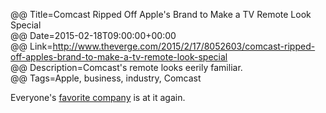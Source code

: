 @@ Title=Comcast Ripped Off Apple's Brand to Make a TV Remote Look Special  
@@ Date=2015-02-18T09:00:00+00:00  
@@ Link=http://www.theverge.com/2015/2/17/8052603/comcast-ripped-off-apples-brand-to-make-a-tv-remote-look-special  
@@ Description=Comcast's remote looks eerily familiar.  
@@ Tags=Apple, business, industry, Comcast  

Everyone's [favorite company][dailydot] is at it again.

[dailydot]: http://www.dailydot.com/opinion/why-comcast-most-hated-company-america/